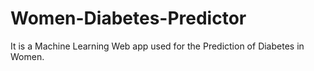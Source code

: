 # Women-Diabetes-Predictor
It is a Machine Learning Web app used for the Prediction of Diabetes in Women.
